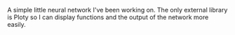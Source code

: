 A simple little neural network I've been working on. The only external library is Ploty so I can display functions and the output of the network more easily.
